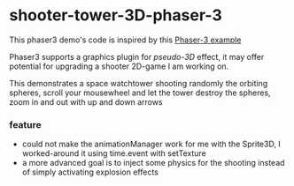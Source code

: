 # shooter-tower-3D-phaser-3


This phaser3 demo's code is inspired by this [Phaser-3 example](https://phaser.io/examples/v3/view/camera/3d-camera/dot-sphere)

Phaser3 supports a graphics plugin for *pseudo-3D* effect, it may offer potential for upgrading a shooter 2D-game I am working on.

This demonstrates a space watchtower shooting randomly the orbiting spheres, scroll your mousewheel and let the tower destroy the spheres, zoom in and out with up and down arrows

### feature
 - could not make the animationManager work for me with the Sprite3D, I worked-around it using time.event with setTexture
 - a more advanced goal is to inject some physics for the shooting instead of simply activating explosion effects